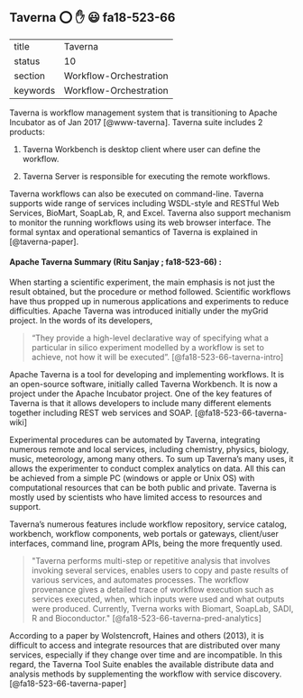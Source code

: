 ## Taverna :o: :hand: :smiley:  fa18-523-66


|          |                        |
| -------- | ---------------------- |
| title    | Taverna                | 
| status   | 10                     |
| section  | Workflow-Orchestration |
| keywords | Workflow-Orchestration |

Taverna is workflow management system that is transitioning to Apache Incubator as of Jan 2017 [@www-taverna]. Taverna suite includes 2 products:

1. Taverna Workbench is desktop client where user can define the workflow.

2. Taverna Server is responsible for executing the remote workflows.

Taverna workflows can also be executed on command-line. Taverna supports wide range of services including WSDL-style and RESTful Web Services, BioMart, SoapLab, R, and Excel. Taverna also support mechanism to monitor the running workflows using its web browser interface. The formal syntax and operational semantics of Taverna is explained in [@taverna-paper].

#### Apache Taverna Summary (Ritu Sanjay ; fa18-523-66) :

When starting a scientific experiment, the main emphasis is not just the result obtained, but the procedure or method followed. Scientific workflows have thus propped up in numerous applications and experiments to reduce difficulties. Apache Taverna was introduced initially under the myGrid project. In the words of its developers,
> “They provide a high-level declarative way of specifying what a particular in silico experiment modelled by a workflow is set to achieve, not how it will be executed”. [@fa18-523-66-taverna-intro]

Apache Taverna is a tool for developing and implementing workflows. It is an open-source software, initially called Taverna Workbench. It is now a project under the Apache Incubator project. One of the key features of Taverna is that it allows developers to include many different elements together including REST web services and SOAP. [@fa18-523-66-taverna-wiki]

Experimental procedures can be automated by Taverna, integrating numerous remote and local services, including chemistry, physics, biology, music, meteorology, among many others. To sum up Taverna’s many uses, it allows the experimenter to conduct complex analytics on data. All this can be achieved from a simple PC (windows or apple or Unix OS) with computational resources that can be both public and private. Taverna is mostly used by scientists who have limited access to resources and support. 

Taverna’s numerous features include workflow repository, service catalog, workbench, workflow components, web portals or gateways, client/user interfaces, command line, program APIs, being the more frequently used. 
>"Taverna performs multi-step or repetitive analysis that involves invoking several services, enables users to copy and paste results of various services, and automates processes. The workflow provenance gives a detailed trace of workflow execution such as services executed, when, which inputs were used and what outputs were produced. Currently, Tverna works with Biomart, SoapLab, SADI, R and Bioconductor." [@fa18-523-66-taverna-pred-analytics]

According to a paper by Wolstencroft, Haines and others (2013), it is difficult to access and integrate resources that are distributed over many services, especially if they change over time and are incompatible.   In this regard, the Taverna Tool Suite enables the available distribute data and analysis methods by supplementing the workflow with service discovery.[@fa18-523-66-taverna-paper]






